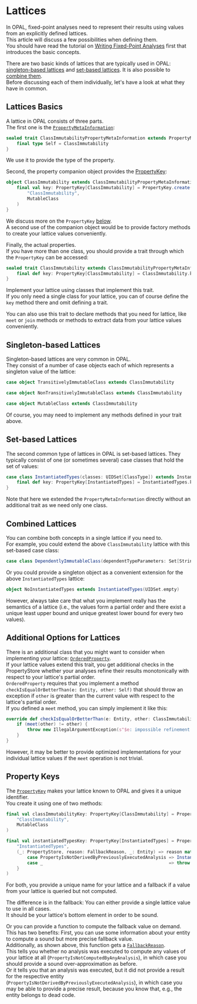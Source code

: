 # Lattices

In OPAL, fixed-point analyses need to represent their results using values from an explicitly defined lattices.  
This article will discuss a few possibilities when defining them.  
You should have read the tutorial on [Writing Fixed-Point Analyses](FixedPointAnalyses.html) first that introduces the basic concepts.

There are two basic kinds of lattices that are typically used in OPAL: [singleton-based lattices](#singleton-based-lattices) and [set-based lattices](#set-based-lattices).
It is also possible to [combine them](#combined-lattices).  
Before discussing each of them individually, let's have a look at what they have in common.

## Lattices Basics

A lattice in OPAL consists of three parts.  
The first one is the [`PropertyMetaInformation`](/library/api/SNAPSHOT/org/opalj/fpcf/PropertyMetaInformation.html):
```scala
sealed trait ClassImmutabilityPropertyMetaInformation extends PropertyMetaInformation {
    final type Self = ClassImmutability
}
```
We use it to provide the type of the property.

Second, the property companion object provides the [PropertyKey](/library/api/SNAPSHOT/org/opalj/fpcf/PropertyKey.html):
```scala
object ClassImmutability extends ClassImmutabilityPropertyMetaInformation {
    final val key: PropertyKey[ClassImmutability] = PropertyKey.create(
        "ClassImmutability",
        MutableClass
    )
}
```
We discuss more on the `PropertyKey` [below](#property-keys).  
A second use of the companion object would be to provide factory methods to create your lattice values conveniently.

Finally, the actual properties.  
If you have more than one class, you should provide a trait through which the `PropertyKey` can be accessed:
```scala
sealed trait ClassImmutability extends ClassImmutabilityPropertyMetaInformation {
    final def key: PropertyKey[ClassImmutability] = ClassImmutability.key    
}
```
Implement your lattice using classes that implement this trait.  
If you only need a single class for your lattice, you can of course define the `key` method there and omit defining a trait.

You can also use this trait to declare methods that you need for lattice, like `meet` or `join` methods or methods to extract data from your lattice values conveniently.

## Singleton-based Lattices

Singleton-based lattices are very common in OPAL.  
They consist of a number of case objects each of which represents a singleton value of the lattice:
```scala
case object TransitivelyImmutableClass extends ClassImmutability

case object NonTransitivelyImmutableClass extends ClassImmutability

case object MutableClass extends ClassImmutability
```
Of course, you may need to implement any methods defined in your trait above.

## Set-based Lattices

The second common type of lattices in OPAL is set-based lattices.
They typically consist of one (or sometimes several) case classes that hold the set of values:
```scala
case class InstantiatedTypes(classes: UIDSet[ClassType]) extends InstantiatedTypesPropertyMetaInformation {
    final def key: PropertyKey[InstantiatedTypes] = InstantiatedTypes.key
}
```
Note that here we extended the `PropertyMetaInformation` directly without an additional trait as we need only one class.

## Combined Lattices

You can combine both concepts in a single lattice if you need to.  
For example, you could extend the above `ClassImmutability` lattice with this set-based case class:
```scala
case class DependentlyImmutableClass(dependentTypeParameters: Set[String])
```

Or you could provide a singleton object as a convenient extension for the above `InstantiatedTypes` lattice:
```scala
object NoInstantiatedTypes extends InstantiatedTypes(UIDSet.empty)
```

However, always take care that what you implement really has the semantics of a lattice (i.e., the values form a partial order and there exist a unique least upper bound and unique greatest lower bound for every two values).

## Additional Options for Lattices

There is an additional class that you might want to consider when implementing your lattice: [`OrderedProperty`](/library/api/SNAPSHOT/org/opalj/fpcf/OrderedProperty.html).  
If your lattice values extend this trait, you get additional checks in the PropertyStore whether your analyses refine their results monotonically with respect to your lattice's partial order.  
`OrderedProperty` requires that you implement a method `checkIsEqualOrBetterThan(e: Entity, other: Self)` that should throw an exception if `other` is greater than the current value with respect to the lattice's partial order.  
If you defined a `meet` method, you can simply implement it like this:
```scala
override def checkIsEqualOrBetterThan(e: Entity, other: ClassImmutability): Unit = {
    if (meet(other) != other) {
        throw new IllegalArgumentException(s"$e: impossible refinement: $other => $this")
    }
}
```
However, it may be better to provide optimized implementations for your individual lattice values if the `meet` operation is not trivial.

## Property Keys

The [`PropertyKey`](/library/api/SNAPSHOT/org/opalj/fpcf/PropertyKey.html) makes your lattice known to OPAL and gives it a unique identifier.  
You create it using one of two methods:
```scala
final val classImmutabilityKey: PropertyKey[ClassImmutability] = PropertyKey.create(
    "ClassImmutability",
    MutableClass
)

final val instantiatedTypesKey: PropertyKey[InstantiatedTypes] = PropertyKey.create(
    "InstantiatedTypes",
    (_: PropertyStore, reason: FallbackReason, _: Entity) => reason match {
        case PropertyIsNotDerivedByPreviouslyExecutedAnalysis => InstantiatedTypes(UIDSet.empty)
        case _                                                => throw new IllegalStateException(s"No analysis is scheduled for property InstantiatedTypes")
    }
)
```
For both, you provide a unique name for your lattice and a fallback if a value from your lattice is queried but not computed.

The difference is in the fallback: You can either provide a single lattice value to use in all cases.  
It should be your lattice's bottom element in order to be sound.

Or you can provide a function to compute the fallback value on demand.  
This has two benefits: First, you can use some information about your entity to compute a sound but more precise fallback value.  
Additionally, as shown above, this function gets a [`FallbackReason`](/library/api/SNAPSHOT/org/opalj/fpcf/FallbackReason.html).  
This tells you whether no analysis was executed to compute any values of your lattice at all (`PropertyIsNotComputedByAnyAnalysis`), in which case you should provide a sound over-approximation as before.  
Or it tells you that an analysis was executed, but it did not provide a result for the respective entity (`PropertyIsNotDerivedByPreviouslyExecutedAnalysis`), in which case you may be able to provide a precise result, because you know that, e.g., the entity belongs to dead code.